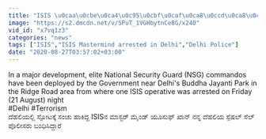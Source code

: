 ```yaml
---
title: "ISIS \u0caa\u0cbe\u0ca4\u0c95\u0cbf\u0caf\u0ca8\u0ccd\u0ca8\u0cc1 \u0cb9\u0cca\u0c82\u0c9a\u0cc1 \u0cb9\u0cbe\u0c95\u0cbf \u0cb9\u0cbf\u0ca1\u0cbf\u0ca6 \u0ca1\u0cc6\u0cb2\u0ccd\u0cb2\u0cbf \u0caa\u0cca\u0cb2\u0cc0\u0cb8\u0ccd Oneindia Kannada"
image: "https://s2.dmcdn.net/v/SPuT_1VGHbytnCe8G/x240"
vid_id: "x7vq1z3"
categories: "news"
tags: ["ISIS","ISIS Mastermind arrested in Delhi","Delhi Police"]
date: "2020-08-27T03:57:02+03:00"
---
```

In a major development, elite National Security Guard (NSG) commandos have been deployed by the Government near Delhi's Buddha Jayanti Park in the Ridge Road area from where one ISIS operative was arrested on Friday (21 August) night  <br>#Delhi #Terrorism  <br>ದೆಹಲಿಯಲ್ಲಿ ಸ್ಪೋಟಕ್ಕೆ ಸಂಚು ಹಾಕಿದ್ದ ISISನ ಮಾಸ್ಟರ್ ಮೈಂಡ್ ಯೂಸುಫ್ ಖಾನ್ ನನ್ನ ದೆಹಲಿಯ ಸ್ಪೆಷಲ್ ಸೆಲ್ ಪೊಲೀಸರು ಬಂಧಿಸಿದ್ದಾರೆ
